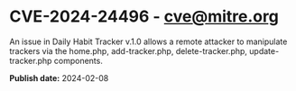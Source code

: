 # CVE-2024-24496 - cve@mitre.org

An issue in Daily Habit Tracker v.1.0 allows a remote attacker to manipulate trackers via the home.php, add-tracker.php, delete-tracker.php, update-tracker.php components.

**Publish date:** 2024-02-08
